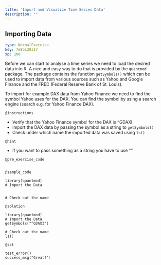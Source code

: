 ```yaml
---
title: 'Import and Visualize Time Series Data'
description: ""
---
```


## Importing Data 

```yaml
type: NormalExercise
key: 7e8b138317
xp: 100
```

Before we can start to analyse a time series we need to load the desired data into R. A nice and easy way to do that is provided 
by the `quantmod` package. The package contains the function `getSymbols()` which can be used to import data from various sources such 
as Yahoo and Google Finance and the FRED (Federal Reserve Bank of St. Louis). 

To import for example DAX data from Yahoo Finance we need to find the symbol Yahoo uses for the DAX. You can find the symbol by using 
a search engine (search e.g. for Yahoo Finance DAX).

`@instructions`
- Verify that the Yahoo Finance symbol for the DAX is ^GDAXI
- Import the DAX data by passing the symbol as a string to `getSymbols()`
- Check under which name the imported data was saved using `ls()`

`@hint`
- If you want to pass something as a string you have to use ""

`@pre_exercise_code`
```{r}

```

`@sample_code`
```{r}
library(quantmod)
# Import the Data


# Check out the name 

```

`@solution`
```{r}
library(quantmod)
# Import the Data
getSymbols("^GDAXI")

# Check out the name 
ls()
```

`@sct`
```{r}
test_error()
success_msg("Great!")
```
